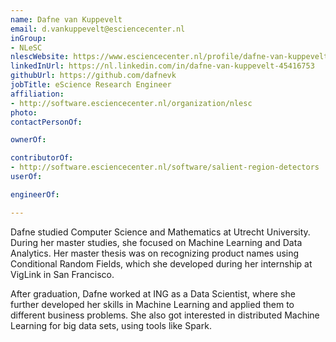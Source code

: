```yaml
---
name: Dafne van Kuppevelt
email: d.vankuppevelt@esciencecenter.nl
inGroup:
- NLeSC
nlescWebsite: https://www.esciencecenter.nl/profile/dafne-van-kuppevelt-msc
linkedInUrl: https://nl.linkedin.com/in/dafne-van-kuppevelt-45416753
githubUrl: https://github.com/dafnevk
jobTitle: eScience Research Engineer
affiliation:
- http://software.esciencecenter.nl/organization/nlesc
photo: 
contactPersonOf:

ownerOf:

contributorOf:
- http://software.esciencecenter.nl/software/salient-region-detectors
userOf:

engineerOf:

---
```

Dafne studied Computer Science and Mathematics at Utrecht University. During her master studies, she focused on Machine Learning and Data Analytics. Her master thesis was on recognizing product names using Conditional Random Fields, which she developed during her internship at VigLink in San Francisco.

After graduation, Dafne worked at ING as a Data Scientist, where she further developed her skills in Machine Learning and applied them to different business problems. She also got interested in distributed Machine Learning for big data sets, using tools like Spark.
